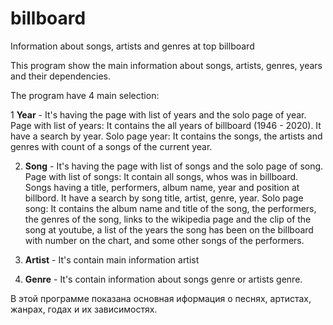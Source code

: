 # billboard
Information about songs, artists and genres at top billboard


This program show the main information about songs, artists, genres, years and their dependencies.

The program have 4 main selection:

1 **Year** - It's having the page with list of years and the solo page of year.
  Page with list of years:
    It contains the all years of billboard (1946 - 2020). It have a search by year.
  Solo page year:
    It contains the songs, the artists and genres with count of a songs of the current year.
  
2. **Song** - It's having the page with list of songs and the solo page of song.
  Page with list of songs:
    It contain all songs, whos was in billboard. Songs having a title, performers, album name, year and position at billbord.
    It have a search by song title, artist, genre, year.
  Solo page song:
    It contains the album name and title of the song, the performers, the genres of the song,
    links to the wikipedia page and the сlip of the song at youtube,
    a list of the years the song has been on the billboard with number on the chart, and some other songs of the performers.
  

3. **Artist** -  It's contain main information artist
4. **Genre** - It's contain information about songs genre or artists genre.


В этой программе показана основная иформация о песнях, артистах, жанрах, годах и их зависимостях.
